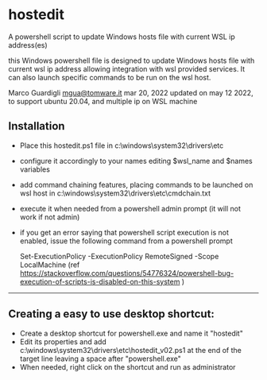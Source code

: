 # hostedit
A powershell script to update Windows hosts file with current WSL ip address(es)

this Windows powershell file is designed to update Windows hosts file with current wsl ip address allowing integration with wsl provided services. It can also launch specific commands to be run on the wsl host. 

Marco Guardigli
mgua@tomware.it
mar 20, 2022
updated on may 12 2022, to support ubuntu 20.04, and multiple ip on WSL machine

## Installation
 - Place this hostedit.ps1 file in 
   c:\windows\system32\drivers\etc

 - configure it accordingly to your names 
   editing $wsl_name and $names variables
   
 - add command chaining features, placing commands to be 
   launched on wsl host in 
   c:\windows\system32\drivers\etc\cmdchain.txt  

 - execute it when needed from a powershell admin prompt (it will not work if not admin)
 - if you get an error saying that powershell script execution is not enabled,
   issue the following command from a powershell prompt
   
   Set-ExecutionPolicy -ExecutionPolicy RemoteSigned -Scope LocalMachine
   (ref https://stackoverflow.com/questions/54776324/powershell-bug-execution-of-scripts-is-disabled-on-this-system )

 ------------
 
 ## Creating a easy to use desktop shortcut:
 
 - Create a desktop shortcut for powershell.exe and name it "hostedit"
 - Edit its properties and add c:\windows\system32\drivers\etc\hostedit_v02.ps1 
   at the end of the target line leaving a space after "powershell.exe"
 - When needed, right click on the shortcut and run as administrator
 
